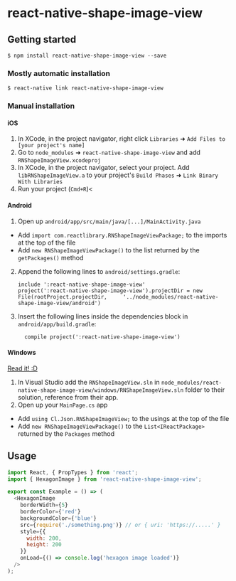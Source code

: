 # react-native-shape-image-view

## Getting started

`$ npm install react-native-shape-image-view --save`

### Mostly automatic installation

`$ react-native link react-native-shape-image-view`

### Manual installation


#### iOS

1. In XCode, in the project navigator, right click `Libraries` ➜ `Add Files to [your project's name]`
2. Go to `node_modules` ➜ `react-native-shape-image-view` and add `RNShapeImageView.xcodeproj`
3. In XCode, in the project navigator, select your project. Add `libRNShapeImageView.a` to your project's `Build Phases` ➜ `Link Binary With Libraries`
4. Run your project (`Cmd+R`)<

#### Android

1. Open up `android/app/src/main/java/[...]/MainActivity.java`
  - Add `import com.reactlibrary.RNShapeImageViewPackage;` to the imports at the top of the file
  - Add `new RNShapeImageViewPackage()` to the list returned by the `getPackages()` method
2. Append the following lines to `android/settings.gradle`:
  	```
  	include ':react-native-shape-image-view'
  	project(':react-native-shape-image-view').projectDir = new File(rootProject.projectDir, 	'../node_modules/react-native-shape-image-view/android')
  	```
3. Insert the following lines inside the dependencies block in `android/app/build.gradle`:
  	```
      compile project(':react-native-shape-image-view')
  	```

#### Windows
[Read it! :D](https://github.com/ReactWindows/react-native)

1. In Visual Studio add the `RNShapeImageView.sln` in `node_modules/react-native-shape-image-view/windows/RNShapeImageView.sln` folder to their solution, reference from their app.
2. Open up your `MainPage.cs` app
  - Add `using Cl.Json.RNShapeImageView;` to the usings at the top of the file
  - Add `new RNShapeImageViewPackage()` to the `List<IReactPackage>` returned by the `Packages` method


## Usage
```javascript
import React, { PropTypes } from 'react';
import { HexagonImage } from 'react-native-shape-image-view';

export const Example = () => (
  <HexagonImage
    borderWidth={5}
    borderColor={'red'}
    backgroundColor={'blue'}
    src={require('./something.png')} // or { uri: 'https://.....' }
    style={{
      width: 200,
      height: 200
    }}
    onLoad={() => console.log('hexagon image loaded')}
  />
);
```
